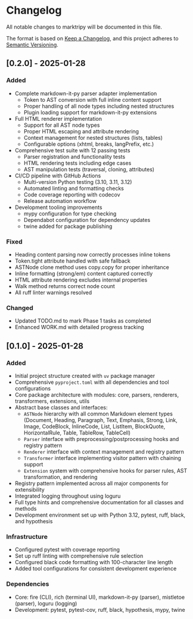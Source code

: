 # Changelog

All notable changes to marktripy will be documented in this file.

The format is based on [Keep a Changelog](https://keepachangelog.com/en/1.0.0/),
and this project adheres to [Semantic Versioning](https://semver.org/spec/v2.0.0.html).

## [0.2.0] - 2025-01-28

### Added
- Complete markdown-it-py parser adapter implementation
  - Token to AST conversion with full inline content support
  - Proper handling of all node types including nested structures
  - Plugin loading support for markdown-it-py extensions
- Full HTML renderer implementation
  - Support for all AST node types
  - Proper HTML escaping and attribute rendering
  - Context management for nested structures (lists, tables)
  - Configurable options (xhtml, breaks, langPrefix, etc.)
- Comprehensive test suite with 12 passing tests
  - Parser registration and functionality tests
  - HTML rendering tests including edge cases
  - AST manipulation tests (traversal, cloning, attributes)
- CI/CD pipeline with GitHub Actions
  - Multi-version Python testing (3.10, 3.11, 3.12)
  - Automated linting and formatting checks
  - Code coverage reporting with codecov
  - Release automation workflow
- Development tooling improvements
  - mypy configuration for type checking
  - Dependabot configuration for dependency updates
  - twine added for package publishing

### Fixed
- Heading content parsing now correctly processes inline tokens
- Token.tight attribute handled with safe fallback
- ASTNode clone method uses copy.copy for proper inheritance
- Inline formatting (strong/em) content captured correctly
- HTML attribute rendering excludes internal properties
- Walk method returns correct node count
- All ruff linter warnings resolved

### Changed
- Updated TODO.md to mark Phase 1 tasks as completed
- Enhanced WORK.md with detailed progress tracking

## [0.1.0] - 2025-01-28

### Added
- Initial project structure created with `uv` package manager
- Comprehensive `pyproject.toml` with all dependencies and tool configurations
- Core package architecture with modules: core, parsers, renderers, transformers, extensions, utils
- Abstract base classes and interfaces:
  - `ASTNode` hierarchy with all common Markdown element types (Document, Heading, Paragraph, Text, Emphasis, Strong, Link, Image, CodeBlock, InlineCode, List, ListItem, BlockQuote, HorizontalRule, Table, TableRow, TableCell)
  - `Parser` interface with preprocessing/postprocessing hooks and registry pattern
  - `Renderer` interface with context management and registry pattern
  - `Transformer` interface implementing visitor pattern with chaining support
  - `Extension` system with comprehensive hooks for parser rules, AST transformation, and rendering
- Registry pattern implemented across all major components for extensibility
- Integrated logging throughout using loguru
- Full type hints and comprehensive documentation for all classes and methods
- Development environment set up with Python 3.12, pytest, ruff, black, and hypothesis

### Infrastructure
- Configured pytest with coverage reporting
- Set up ruff linting with comprehensive rule selection
- Configured black code formatting with 100-character line length
- Added tool configurations for consistent development experience

### Dependencies
- Core: fire (CLI), rich (terminal UI), markdown-it-py (parser), mistletoe (parser), loguru (logging)
- Development: pytest, pytest-cov, ruff, black, hypothesis, mypy, twine